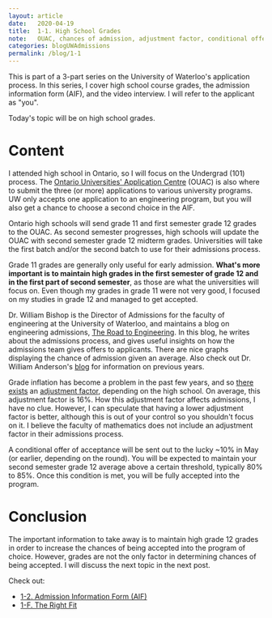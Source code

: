 ```yaml
---
layout: article
date:   2020-04-19
title:  1-1. High School Grades
note:   OUAC, chances of admission, adjustment factor, conditional offer.
categories: blogUWAdmissions
permalink: /blog/1-1
---
```

This is part of a 3-part series on the University of Waterloo's application process. In this series, I cover high school course grades, the admission information form (AIF), and the video interview. I will refer to the applicant as "you".

Today's topic will be on high school grades.

# Content

I attended high school in Ontario, so I will focus on the Undergrad (101) process. The [Ontario Universities' Application Centre](https://www.ouac.on.ca/) (OUAC) is also where to submit the three (or more) applications to various university programs. UW only accepts one application to an engineering program, but you will also get a chance to choose a second choice in the AIF.

Ontario high schools will send grade 11 and first semester grade 12 grades to the OUAC. As second semester progresses, high schools will update the OUAC with second semester grade 12 midterm grades. Universities will take the first batch and/or the second batch to use for their admissions process.

Grade 11 grades are generally only useful for early admission. **What's more important is to maintain high grades in the first semester of grade 12 and in the first part of second semester**, as those are what the universities will focus on. Even though my grades in grade 11 were not very good, I focused on my studies in grade 12 and managed to get accepted.

Dr. William Bishop is the Director of Admissions for the faculty of engineering at the University of Waterloo, and maintains a blog on engineering admissions, [The Road to Engineering](https://theroadtoengineering.com/). In this blog, he writes about the admissions process, and gives useful insights on how the admissions team gives offers to applicants. There are nice graphs displaying the chance of admission given an average. Also check out Dr. William Anderson's [blog](https://profbillanderson.com/) for information on previous years.

Grade inflation has become a problem in the past few years, and so [there exists](https://docs.google.com/spreadsheets/d/1aj9k8iaBgWYREcT6vtiKAFV8X8aTYtN7fdxHlLbSioA/htmlview#) an [adjustment factor](/resources/UW-ENG-Adjustment-2016-2020.pdf), depending on the high school. On average, this adjustment factor is 16%. How this adjustment factor affects admissions, I have no clue. However, I can speculate that having a lower adjustment factor is better, although this is out of your control so you shouldn't focus on it. I believe the faculty of mathematics does not include an adjustment factor in their admissions process.

A conditional offer of acceptance will be sent out to the lucky ~10% in May (or earlier, depending on the round). You will be expected to maintain your second semester grade 12 average above a certain threshold, typically 80% to 85%. Once this condition is met, you will be fully accepted into the program.

# Conclusion

The important information to take away is to maintain high grade 12 grades in order to increase the chances of being accepted into the program of choice. However, grades are not the only factor in determining chances of being accepted. I will discuss the next topic in the next post.

Check out:

* [1-2. Admission Information Form (AIF)](/blog/1-2)
* [1-F. The Right Fit](/blog/1-F)
